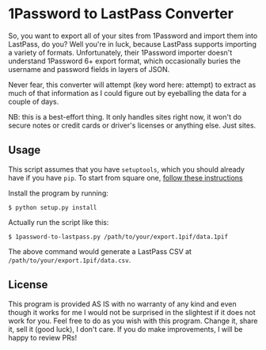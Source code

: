 # 1Password to LastPass Converter

So, you want to export all of your sites from 1Password and import them into
LastPass, do you? Well you're in luck, because LastPass supports importing a
variety of formats. Unfortunately, their 1Password importer doesn't understand
1Password 6+ export format, which occasionally buries the username and password
fields in layers of JSON.

Never fear, this converter will attempt (key word here: attempt) to extract as
much of that information as I could figure out by eyeballing the data for a
couple of days.

NB: this is a best-effort thing. It only handles sites right now, it won't do
secure notes or credit cards or driver's licenses or anything else. Just sites.

## Usage

This script assumes that you have `setuptools`, which you should already have if
you have `pip`. To start from square one, [follow these
instructions](https://packaging.python.org/tutorials/installing-packages/#ensure-you-can-run-pip-from-the-command-line)

Install the program by running:

```
$ python setup.py install
```

Actually run the script like this:

```
$ 1password-to-lastpass.py /path/to/your/export.1pif/data.1pif
```

The above command would generate a LastPass CSV at
`/path/to/your/export.1pif/data.csv`.

## License

This program is provided AS IS with no warranty of any kind and even though it
works for me I would not be surprised in the slightest if it does not work for
you. Feel free to do as you wish with this program. Change it, share it, sell it
(good luck), I don't care. If you do make improvements, I will be happy to
review PRs!
